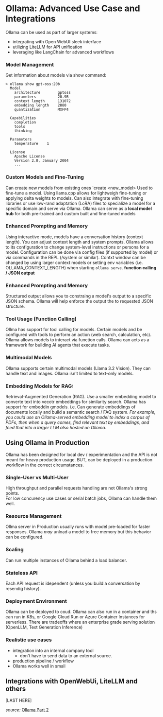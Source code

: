 # Ollama: Advanced Use Case and Integrations

Ollama  can be used as part of larger systems: 
 - integrating with Open WebUI sleek interface
 - utilizing LiteLLM for API unification
 - leveraging like LangChain for advanced workflows 

### Model Management
Get information about models via show command:
```
> ollama show gpt-oss:20b
  Model
    architecture        gptoss    
    parameters          20.9B     
    context length      131072    
    embedding length    2880      
    quantization        MXFP4     

  Capabilities
    completion    
    tools         
    thinking      

  Parameters
    temperature    1    

  License
    Apache License               
    Version 2.0, January 2004    
    ...  

```

### Custom Models and Fine-Tuning 
Can create new models from existing ones 
`create <new_model>
Used to fine-tune a model.  Using llama.cpp allows for lightweigh fine-tuning 
or applying delta weights to models.  Can also integrate with fine-tuning libraries 
or use low-rand adaptation (LoRA) files to specialize a model for a specific domain 
and serve via Ollama.  Ollama can serve as a **local model hub** for both pre-trained 
and custom built and fine-tuned models

### Enhanced Prompting and Memory
Using interactive mode, models have a conversation history (context length).
You can adjust context length and system prompts.  Ollama allows to its configuration
to change system-level instructions or persona for a model.  Configuration can be done
via config files (if supported by model) or via commands in the REPL (/system or similar).
Contxt window can be changed by using larger context models or setting env variables 
(i.e. OLLAMA_CONTEXT_LENGTH) when starting `ollama serve`.  **function calling / JSON output**

### Enhanced Prompting and Memory
Structured output allows you to constraing a model's output to a specific JSON schema.
Ollama will help enforce the output the to requested JSON structure.  

### Tool Usage (Function Calling)
Ollma has support for tool calling for models.  Certain models and be configured with 
tools to perform an action (web search, calculation, etc).  Ollama allows models to interact 
via function calls.  Ollama can acts as a framework for building AI agents that execute tasks.

### Multimodal Models
Ollama supports certain multimodal models (Llama 3.2 Vision).  They can handle text and 
images. Ollama isn't limited to text-only models.

### Embedding Models for RAG:
Retrieval-Augmented Generation (RAG).  Use a smaller embedding model to converte text into 
vecotr embeddings for similarity search.  Ollama has support for embeddin gmodels.  i.e. 
Can generate embeddings of documents locally and build a semantic search / FAQ system. 
*For example, you could use an Ollama-served embedding model to index a corpus of PDFs, then when a query comes, find relevant text by embeddings, and feed that into a larger LLM also hosted on Ollama.*

## Using Ollama in Production
Ollama has been designed for local dev / experimentation and the API is not meant for heavy 
production usage. BUT, can be deployed in a production workflow in the correct circumstances. 

### Single-User vs Multi-User 
High throughput and parallel requests handling are not Ollama's strong points.  
For low concurency use cases or serial batch jobs, Ollama can handle them well. 

### Resource Management
Ollma server in Production usually runs with model pre-loaded for faster responses.
Ollama *may* unload a model to free memory but this behavior can be configured. 

### Scaling
Can run multiple instances of Ollama behind a load balancer.

### Stateless API
Each API request is idependent (unless you build a conversation by resendig history).

### Deployment Environment
Ollama can be deployed to coud.  Ollama can also run in a container and ths can run in 
K8s, or Google Cloud Run or Azure Container Instances for serverless. There are tradeoffs 
where an enterprise grade serving solution (OpenLLM, Text Generation Inference) 

### Realistic use cases
 - integration into an internal company tool  
    - don't have to send data to an external source.
 - production pipeline / workflow
 - Ollama works well in small  


## Integrations with OpenWebUi, LiteLLM and others
[LAST HERE]



*source:* 
[Ollama Part 2](https://www.cohorte.co/blog/ollama-advanced-use-cases-and-integrations)

